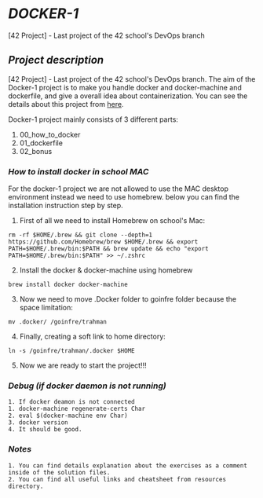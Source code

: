 # ***DOCKER-1***

[42 Project] - Last project of the 42 school's DevOps branch

## ***Project description***

[42 Project] - Last project of the 42 school's DevOps branch. The aim of the Docker-1 project is to make you handle docker and docker-machine and dockerfile, and give a overall idea about containerization. You can see the details about this project from [here](https://github.com/tasmiarahmantanjin/docker-1/blob/main/resources/docker.en.pdf).

Docker-1 project mainly consists of 3 different parts:
1. 00_how_to_docker
2. 01_dockerfile
3. 02_bonus

### ***How to install docker in school MAC***

For the docker-1 project we are not allowed to use the MAC desktop environment instead we need to use homebrew. below you can find the installation instruction step by step.

1. First of all we need to install Homebrew on school's Mac:
```
rm -rf $HOME/.brew && git clone --depth=1 https://github.com/Homebrew/brew $HOME/.brew && export PATH=$HOME/.brew/bin:$PATH && brew update && echo "export PATH=$HOME/.brew/bin:$PATH" >> ~/.zshrc
```
2. Install the docker & docker-machine using homebrew
```
brew install docker docker-machine
```
3. Now we need to move  .Docker folder to goinfre folder because the space limitation:
```
mv .docker/ /goinfre/trahman
```
4. Finally, creating a soft link to home directory:
```
ln -s /goinfre/trahman/.docker $HOME
```
5. Now we are ready to start the project!!!

### ***Debug (if docker daemon is not running)***
	1. If docker deamon is not connected
	1. docker-machine regenerate-certs Char
	2. eval $(docker-machine env Char)
	3. docker version
	4. It should be good.

### ***Notes***
	1. You can find details explanation about the exercises as a comment inside of the solution files.
	2. You can find all useful links and cheatsheet from resources directory.
